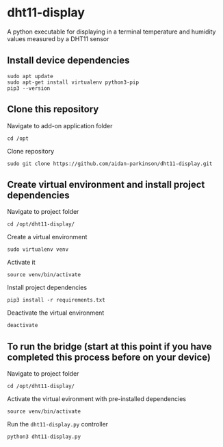 # dht11-display
A python executable for displaying in a terminal temperature and humidity values measured by a DHT11 sensor

## Install device dependencies
```
sudo apt update
sudo apt-get install virtualenv python3-pip
pip3 --version
```

## Clone this repository
Navigate to add-on application folder
```
cd /opt
```
Clone repository
```
sudo git clone https://github.com/aidan-parkinson/dht11-display.git
```

## Create virtual environment and install project dependencies
Navigate to project folder
```
cd /opt/dht11-display/
```
Create a virtual environment
```
sudo virtualenv venv
```
Activate it
```
source venv/bin/activate
```
Install project dependencies
```
pip3 install -r requirements.txt
```
Deactivate the virtual environment
```
deactivate
```

## To run the bridge (start at this point if you have completed this process before on your device)
Navigate to project folder
```
cd /opt/dht11-display/
```
Activate the virtual evironment with pre-installed dependencies
```
source venv/bin/activate
```
Run the `dht11-display.py` controller
```
python3 dht11-display.py
```
